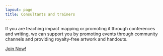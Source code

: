 ```yaml
---
layout: page
title: Consultants and trainers
---
```


If you are teaching impact mapping or promoting it through conferences and writing, we can support you by promoting events through community channels and providing royalty-free artwork and handouts.

<a class="btn btnprimary" href="javascript:void(window.open('http://form.jotformpro.com/form/22364140326949', 'blank','scrollbars=yes,toolbar=no,width=700,height=500'))">Join Now!</a>
